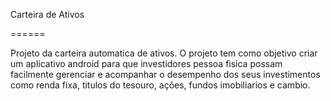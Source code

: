 Carteira de Ativos

======

Projeto da carteira automatica de ativos.
O projeto tem como objetivo criar um aplicativo android para que investidores pessoa fisica possam facilmente gerenciar e acompanhar o desempenho dos seus investimentos como renda fixa, titulos do tesouro, ações, fundos imobiliarios e cambio.
